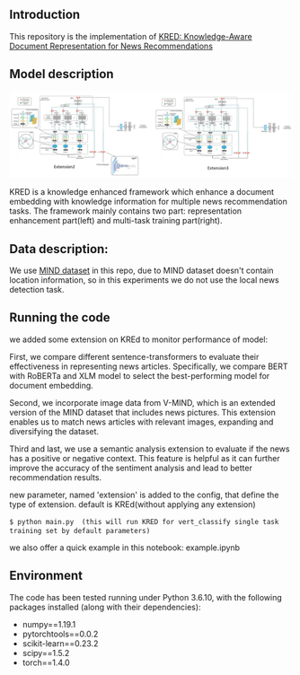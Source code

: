 ## Introduction

This repository is the implementation of [KRED: Knowledge-Aware Document Representation for News Recommendations](https://arxiv.org/abs/1910.11494)

## Model description

![](./framework1.png)

KRED is a knowledge enhanced framework which enhance a document embedding with knowledge information for multiple news recommendation tasks. The framework mainly contains two part: representation enhancement part(left) and multi-task training part(right).

##  Data description:

We use [MIND dataset](https://msnews.github.io) in this repo, due to MIND dataset doesn't contain location information, so in this experiments we do not use the local news detection task.

##  Running the code
we added some extension on KREd to monitor performance of model:

First, we compare different sentence-transformers to evaluate their effectiveness in representing news articles. Specifically, we compare BERT with RoBERTa and XLM model to select the best-performing model for document embedding. 

Second, we incorporate image data from V-MIND, which is an extended version of the MIND dataset that includes news pictures. This extension enables us to match news articles with relevant images, expanding and diversifying the dataset.

Third and last, we use a semantic analysis extension to evaluate if the news has a positive or negative context. This feature is helpful as it can further improve the accuracy of the sentiment analysis and lead to better recommendation results.

new parameter, named 'extension' is added to the config, that define the type of extension. default is KREd(without applying any extension)

```
$ python main.py  (this will run KRED for vert_classify single task training set by default parameters)
```

we also offer a quick example in this notebook: example.ipynb


## Environment
The code has been tested running under Python 3.6.10, with the following packages installed (along with their dependencies):
- numpy==1.19.1
- pytorchtools==0.0.2
- scikit-learn==0.23.2
- scipy==1.5.2
- torch==1.4.0

